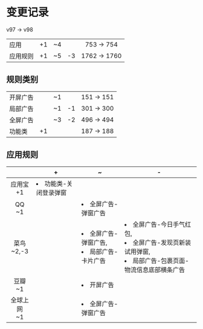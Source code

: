 # 变更记录

v97 -> v98

||||||
|-|:-:|:-:|:-:|:-:|
|应用|+1|~4||753 -> 754|
|应用规则|+1|~5|-3|1762 -> 1760|

## 规则类别

||||||
|-|:-:|:-:|:-:|:-:|
|开屏广告||~1||151 -> 151|
|局部广告||~1|-1|301 -> 300|
|全屏广告||~3|-2|496 -> 494|
|功能类|+1|||187 -> 188|

## 应用规则

||+|~|-|
|:-:|-|-|-|
|应用宝<br>+1|<li>功能类-关闭登录弹窗|||
|QQ<br>~1||<li>全屏广告-弹窗广告||
|菜鸟<br>~2,-3||<li>全屏广告-弹窗广告,<li>局部广告-卡片广告|<li>全屏广告-今日手气红包,<li>全屏广告-发现页新装试用弹窗,<li>局部广告-包裹页面-物流信息底部横条广告|
|豆瓣<br>~1||<li>开屏广告||
|全球上网<br>~1||<li>全屏广告-弹窗广告||
